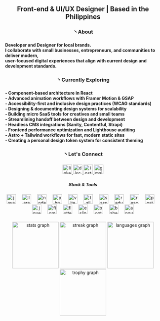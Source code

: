 <h2 align="center">Front-end & UI/UX Designer | Based in the Philippines</h2>

###

<h3 align="center">丶About</h3>

###

<h4 align="left">Developer and Designer for local brands.<br> I collaborate with small businesses, entrepreneurs, and communities to deliver modern, <br>user-focused digital experiences that align with current design and development standards.</h4>

###

<h3 align="center">丶Currently Exploring</h3>

###

<h4 align="left">- Component-based architecture in React<br>- Advanced animation workflows with Framer Motion & GSAP<br>- Accessibility-first and inclusive design practices (WCAG standards)<br>- Designing & documenting design systems for scalability<br>- Building micro SaaS tools for creatives and small teams<br>- Streamlining handoff between design and development<br>- Headless CMS integrations (Sanity, Contentful, Strapi)<br>- Frontend performance optimization and Lighthouse auditing<br>- Astro + Tailwind workflows for fast, modern static sites<br>- Creating a personal design token system for consistent theming</h4>

###

<h3 align="center">丶Let's Connect</h3>

###

<div align="center">
  <a href="https://www.linkedin.com/in/jefferson-aguilar-b774282b6/" target="_blank">
    <img src="https://img.shields.io/static/v1?message=LinkedIn&logo=linkedin&label=&color=390189&logoColor=&labelColor=&style=for-the-badge" height="30" alt="linkedin logo"  />
  </a>
  <a href="https://guns.lol/purpp" target="_blank">
    <img src="https://img.shields.io/static/v1?message=Discord&logo=discord&label=&color=390189&logoColor=white&labelColor=&style=for-the-badge" height="30" alt="discord logo"  />
  </a>
  <a href="https://www.instagram.com/0reo.runtz/" target="_blank">
    <img src="https://img.shields.io/static/v1?message=Instagram&logo=instagram&label=&color=390189&logoColor=white&labelColor=&style=for-the-badge" height="30" alt="instagram logo"  />
  </a>
  <a href="xyzdraco9@gmail.com" target="_blank">
    <img src="https://img.shields.io/static/v1?message=Gmail&logo=gmail&label=&color=390189&logoColor=white&labelColor=&style=for-the-badge" height="30" alt="gmail logo"  />
  </a>
</div>

###

<h5 align="center">Stack & Tools</h5>

###

<div align="center">
  <img src="https://cdn.simpleicons.org/javascript/F7DF1E" height="30" alt="javascript logo"  />
  <img width="12" />
  <img src="https://cdn.simpleicons.org/laravel/FF2D20" height="30" alt="laravel logo"  />
  <img width="12" />
  <img src="https://cdn.simpleicons.org/nodedotjs/339933" height="30" alt="nodejs logo"  />
  <img width="12" />
  <img src="https://cdn.simpleicons.org/php/777BB4" height="30" alt="php logo"  />
  <img width="12" />
  <img src="https://cdn.simpleicons.org/vite/646CFF" height="30" alt="vite logo"  />
  <img width="12" />
  <img src="https://cdn.simpleicons.org/tailwindcss/06B6D4" height="30" alt="tailwindcss logo"  />
  <img width="12" />
  <img src="https://cdn.simpleicons.org/sass/CC6699" height="30" alt="sass logo"  />
  <img width="12" />
  <img src="https://cdn.simpleicons.org/redux/764ABC" height="30" alt="redux logo"  />
  <img width="12" />
  <img src="https://cdn.simpleicons.org/react/61DAFB" height="30" alt="react logo"  />
  <img width="12" />
  <img src="https://cdn.simpleicons.org/postgresql/4169E1" height="30" alt="postgresql logo"  />
  <img width="12" />
  <img src="https://cdn.simpleicons.org/jquery/0769AD" height="30" alt="jquery logo"  />
  <img width="12" />
  <img src="https://cdn.simpleicons.org/figma/F24E1E" height="30" alt="figma logo"  />
  <img width="12" />
  <img src="https://cdn.simpleicons.org/flutter/02569B" height="30" alt="flutter logo"  />
  <img width="12" />
  <img src="https://cdn.simpleicons.org/eslint/4B32C3" height="30" alt="eslint logo"  />
  <img width="12" />
  <img src="https://cdn.simpleicons.org/bootstrap/7952B3" height="30" alt="bootstrap logo"  />
  <img width="12" />
  <img src="https://cdn.simpleicons.org/babel/F9DC3E" height="30" alt="babel logo"  />
  <img width="12" />
  <img src="https://cdn.simpleicons.org/angular/DD0031" height="30" alt="angularjs logo"  />
</div>

###

<div align="center">
  <img src="https://github-readme-stats.vercel.app/api?username=codingfxii&hide_title=true&hide_rank=true&show_icons=true&include_all_commits=true&count_private=true&disable_animations=false&theme=vision-friendly-dark&locale=en&hide_border=false&order=1" height="150" alt="stats graph"  />
  <img src="https://streak-stats.demolab.com?user=codingfxii&locale=en&mode=daily&theme=vision-friendly-dark&hide_border=false&border_radius=5&order=3" height="150" alt="streak graph"  />
  <img src="https://github-readme-stats.vercel.app/api/top-langs?username=codingfxii&locale=en&hide_title=true&layout=compact&card_width=320&langs_count=5&theme=vision-friendly-dark&hide_border=false&order=2" height="150" alt="languages graph"  />
  <img src="https://github-profile-trophy.vercel.app?username=codingfxii&theme=tokyonight&column=-1&row=1&margin-w=1&margin-h=8&no-bg=true&no-frame=true&order=4" height="150" alt="trophy graph"  />
</div>

###
